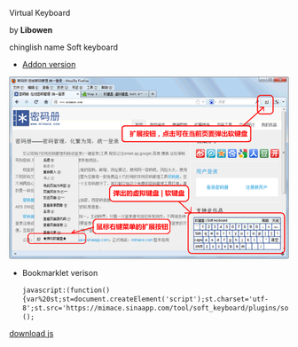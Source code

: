 Virtual Keyboard

by **Libowen**

chinglish name Soft keyboard

- [Addon version](https://addons.mozilla.org/zh-TW/firefox/addon/软键盘虚拟键盘soft-keyboardvirtual/)

![addon-preview](img/addon-preview.png)

- Bookmarklet verison


      javascript:(function(){var%20st;st=document.createElement('script');st.charset='utf-8';st.src='https://mimace.sinaapp.com/tool/soft_keyboard/plugins/soft_keyboard.js';document.body.appendChild(st);})();
      
      
[download js](https://mimace.sinaapp.com/tool/soft_keyboard/plugins/soft_keyboard.js)